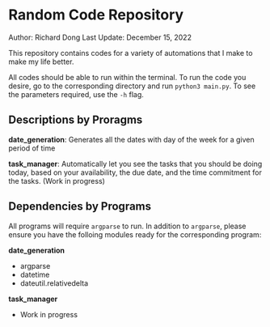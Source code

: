 # Random Code Repository

Author: Richard Dong
Last Update: December 15, 2022

This repository contains codes for a variety of automations that I make to make my life better.

All codes should be able to run within the terminal. To run the code you desire, go to the corresponding directory and run ``python3 main.py``. To see the parameters required, use the ``-h`` flag.

## Descriptions by Proragms

**date_generation**: Generates all the dates with day of the week for a given period of time

**task_manager**: Automatically let you see the tasks that you should be doing today, based on your availability, the due date, and the time commitment for the tasks. (Work in progress)


## Dependencies by Programs

All programs will require ``argparse`` to run. In addition to ``argparse``, please ensure you have the folloing modules ready for the corresponding program:

**date_generation**
- argparse
- datetime
- dateutil.relativedelta

**task_manager**
- Work in progress
